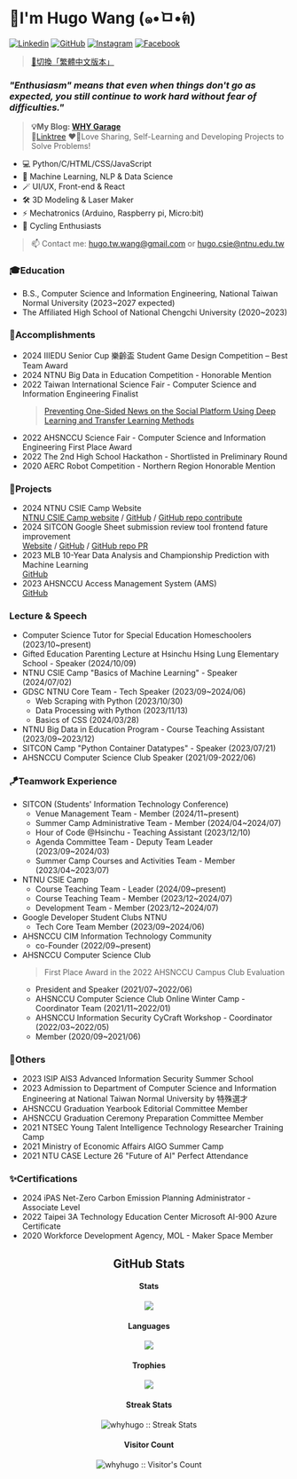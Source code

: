 # 👋I'm Hugo Wang (๑•̀ㅁ•́ฅ)

[![Linkedin](https://img.shields.io/badge/Hugo_Wang-0077B5.svg?logo=linkedin&logoColor=white&style=for-the-badge)](https://www.linkedin.com/in/whyhugo/)
[![GitHub](https://img.shields.io/badge/whyhugo-100000.svg?logo=github&logoColor=white&style=for-the-badge)](https://github.com/whyhugo)
[![Instagram](https://img.shields.io/badge/whyhugo.tw-E4405F.svg?logo=instagram&logoColor=white&style=for-the-badge)](https://www.instagram.com/whyhugo.tw/)
[![Facebook](https://img.shields.io/badge/whyhugo-1877F2.svg?logo=facebook&logoColor=white&style=for-the-badge)](https://www.facebook.com/whyhugo/)

> [📃切換「繁體中文版本」](https://github.com/whyhugo/whyhugo/)
### *"Enthusiasm" means that even when things don't go as expected, you still continue to work hard without fear of difficulties."*
> **💡My Blog: [WHY Garage](https://whyhugo.github.io)**<br>
> 🌳[Linktree](https://linktr.ee/whyhugo)
> ❤️‍🔥Love Sharing, Self-Learning and Developing Projects to Solve Problems!

+ 💻 Python/C/HTML/CSS/JavaScript
+ 🧠 Machine Learning, NLP & Data Science
+ 🪄 UI/UX, Front-end & React
+ 🛠️ 3D Modeling & Laser Maker
+ ⚡ Mechatronics (Arduino, Raspberry pi, Micro:bit)
+ 🚴 Cycling Enthusiasts 
> 📫 Contact me: hugo.tw.wang@gmail.com or hugo.csie@ntnu.edu.tw

### 🎓Education
+ B.S., Computer Science and Information Engineering, National Taiwan Normal University (2023~2027 expected)
+ The Affiliated High School of National Chengchi University (2020~2023)

### 🏅Accomplishments
+ 2024 IIIEDU Senior Cup 樂齡盃 Student Game Design Competition – Best Team Award
+ 2024 NTNU Big Data in Education Competition - Honorable Mention
+ 2022 Taiwan International Science Fair - Computer Science and Information Engineering Finalist
  > [Preventing One-Sided News on the Social Platform Using Deep Learning and Transfer Learning Methods](https://www.ntsec.edu.tw/science/detail.aspx?a=21&cat=19270&sid=19394)
+ 2022 AHSNCCU Science Fair - Computer Science and Information Engineering First Place Award
+ 2022 The 2nd High School Hackathon - Shortlisted in Preliminary Round
+ 2020 AERC Robot Competition - Northern Region Honorable Mention

### 🧩Projects
+ 2024 NTNU CSIE Camp Website <br>[NTNU CSIE Camp website](https://camp.csie.cool/) / [GitHub](https://github.com/CSIE-Camp/Camp_website_2024) / [GitHub repo contribute](https://github.com/CSIE-Camp/Camp_website_2024/graphs/contributors)
+ 2024 SITCON Google Sheet submission review tool frontend fature improvement <br>[Website](https://sitcon.org/submission-review/) / [GitHub](https://github.com/sitcon-tw/submission-review) / [GitHub repo PR](https://github.com/sitcon-tw/submission-review/pull/5)
+ 2023 MLB 10-Year Data Analysis and Championship Prediction with Machine Learning <br>[GitHub](https://github.com/whyhugo/Data-Analysis-in-Sports)
+ 2023 AHSNCCU Access Management System (AMS) <br>[GitHub](https://github.com/ahsnccu-cim/lib-AMS)

### Lecture & Speech
+ Computer Science Tutor for Special Education Homeschoolers (2023/10~present)
+ Gifted Education Parenting Lecture at Hsinchu Hsing Lung Elementary School - Speaker (2024/10/09)
+ NTNU CSIE Camp "Basics of Machine Learning" - Speaker (2024/07/02)
+ GDSC NTNU Core Team - Tech Speaker (2023/09~2024/06)
  + Web Scraping with Python (2023/10/30)
  + Data Processing with Python (2023/11/13)
  + Basics of CSS (2024/03/28)
+ NTNU Big Data in Education Program - Course Teaching Assistant (2023/09~2023/12)
+ SITCON Camp "Python Container Datatypes" - Speaker (2023/07/21)
+ AHSNCCU Computer Science Club Speaker (2021/09-2022/06)

### 🪁Teamwork Experience
+ SITCON (Students' Information Technology Conference)
  + Venue Management Team - Member (2024/11~present)
  + Summer Camp Administrative Team - Member (2024/04~2024/07)
  + Hour of Code @Hsinchu - Teaching Assistant (2023/12/10)
  + Agenda Committee Team - Deputy Team Leader (2023/09~2024/03)
  + Summer Camp Courses and Activities Team - Member (2023/04~2023/07)
+ NTNU CSIE Camp
  + Course Teaching Team - Leader (2024/09~present)
  + Course Teaching Team - Member (2023/12~2024/07)
  + Development Team - Member (2023/12~2024/07)
+ Google Developer Student Clubs NTNU
  + Tech Core Team Member (2023/09~2024/06)
+ AHSNCCU CIM Information Technology Community
  + co-Founder (2022/09~present)
+ AHSNCCU Computer Science Club
  > First Place Award in the 2022 AHSNCCU Campus Club Evaluation  
  + President and Speaker (2021/07~2022/06)
  + AHSNCCU Computer Science Club Online Winter Camp - Coordinator Team (2021/11~2022/01)
  + AHSNCCU Information Security CyCraft Workshop - Coordinator (2022/03~2022/05)
  + Member (2020/09~2021/06)

### 🎯Others
+ 2023 ISIP AIS3 Advanced Information Security Summer School
+ 2023 Admission to Department of Computer Science and Information Engineering at National Taiwan Normal University by 特殊選才
+ AHSNCCU Graduation Yearbook Editorial Committee Member
+ AHSNCCU Graduation Ceremony Preparation Committee Member
+ 2021 NTSEC Young Talent Intelligence Technology Researcher Training Camp
+ 2021 Ministry of Economic Affairs AIGO Summer Camp
+ 2021 NTU CASE Lecture 26 "Future of AI" Perfect Attendance

### ✨Certifications
+ 2024 iPAS Net-Zero Carbon Emission Planning Administrator - Associate Level
+ 2022 Taipei 3A Technology Education Center Microsoft AI-900 Azure Certificate
+ 2020 Workforce Development Agency, MOL - Maker Space Member

<!--
[![GitHub - Language Stats-Dark](https://github-readme-stats.vercel.app/api/top-langs/?username=whyhugo&layout=compact&langs_count=4&cache_seconds=7200&card_height=300&theme=chartreuse-dark#gh-dark-mode-only)](https://github.com/whyhugo/github-readme-stats#gh-dark-mode-only) [![GitHub Stats-Dark](https://github-readme-stats.vercel.app/api?username=whyhugo&show_icons=true&count_private=true&cache_seconds=7200&card_width=400&theme=chartreuse-dark#gh-dark-mode-only)](https://github.com/whyhugo/github-readme-stats#gh-dark-mode-only)


[![GitHub - Language Stats-Light](https://github-readme-stats.vercel.app/api/top-langs/?username=whyhugo&layout=compact&langs_count=4&cache_seconds=7200&card_height=300&theme=buefy#gh-light-mode-only)](https://github.com/whyhugo/github-readme-stats#gh-light-mode-only) [![GitHub Stats-Light](https://github-readme-stats.vercel.app/api?username=whyhugo&show_icons=true&count_private=true&cache_seconds=7200&card_width=400&card_width=500&theme=buefy#gh-light-mode-only)](https://github.com/whyhugo/github-readme-stats#gh-light-mode-only)


[![trophy](https://github-profile-trophy.vercel.app/?username=whyhugo&theme=chartreuse-dark&column=4&margin-w=15&margin-h=15)](https://github.com/whyhugo/github-profile-trophy)-->

<h2 align="center">GitHub Stats</h1>

<h4 align="center">Stats</h4>
<p align="center"> 
  <img src="https://github-readme-stats.vercel.app/api?username=whyhugo&show_icons=true&count_private=true&cache_seconds=7200&card_width=400&theme=gruvbox">
</p>

<h4 align="center">Languages</h4>
<p align="center"> 
  <img src="https://github-readme-stats.vercel.app/api/top-langs/?username=whyhugo&layout=compact&langs_count=4&cache_seconds=7200&card_height=300&theme=gruvbox">
</p>

<h4 align="center">Trophies</h4>
<p align="center"> 
  <img src="https://github-profile-trophy.vercel.app/?username=whyhugo&theme=gruvbox&column=4&margin-w=15&margin-h=15">
</p>

<h4 align="center">Streak Stats</h4>
<p align="center"><img src="https://streak-stats.demolab.com/?user=whyhugo&theme=gruvbox" alt="whyhugo :: Streak Stats" /></p>

<h4 align="center">Visitor Count</h4>
<p align="center"><img src="https://profile-counter.glitch.me/{whyhugo}/count.svg" alt="whyhugo :: Visitor's Count" /></p>

